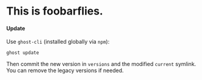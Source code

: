 # This is foobarflies.

#### Update

Use `ghost-cli` (installed globally via `npm`):

    ghost update

Then commit the new version in `versions` and the modified `current` symlink. You can remove the legacy versions if needed.